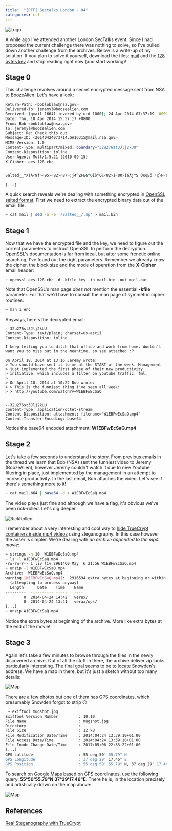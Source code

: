 ```yaml
---
title:  "[CTF] Sectalks London - 04"
categories: ctf 
---
```


![Logo](/assets/images/sectalks4-0.jpg)

A while ago I've attended another London SecTalks event. Since I had proposed the current challenge there was nothing to solve, so I've pulled down another challenge from the archives. Below is a write-up of my solution. If you plan to solve it yourself, download the files: [mail](/files/mail) and the [128 bytes key](/files/key) and stop reading right now (and start working)!

## Stage 0

This challenge revolves around a secret encrypted message sent from NSA to BoozeAlien. Let's have a look:

```bash
Return-Path: <bobloblaw@nsa.gov>                                                      
Delivered-To: jeremyl@boozealien.com
Received: (qmail 16641 invoked by uid 1000); 24 Apr 2014 07:37:19 -0000
Date: Thu, 18 Apr 2014 15:37:17 +0800
From: Bob <bobloblaw@nsa.gov>
To: jeremyl@boozealien.com
Subject: Re: Check this out
Message-ID: <20140424073714.GA16315@mail.nsa.gov>
MIME-Version: 1.0
Content-Type: multipart/mixed; boundary="32u276st3Jlj2kUU"
Content-Disposition: inline
User-Agent: Mutt/1.5.21 (2010-09-15)
X-Cipher: aes-128-cbc


Salted__^X}Á<9f><95><82><87>:j4^ZFE&^OÏò^Q¼<82>Í<80>ÌáÃj^S¯ÓKqEö ³ç}H<86>Ü^?É<8d>lõ<97><93>^^i<÷<89>ÁèU

[...]
```
A quick search reveals we're dealing with something encrypted in [OpenSSL salted format](http://justsolve.archiveteam.org/wiki/OpenSSL_salted_format). First we need to extract the encrypted binary data out of the email file:

```bash
~ cat mail | sed -n -e '/Salted__/,$p' > mail.bin
```

## Stage 1

Now that we have the encrypted file and the key, we need to figure out the correct parameters to instruct OpenSSL to perform the decryption. OpenSSL's documentation is far from ideal, but after some frenetic online searching, I've found out the right parameters. Remember we already know the cipher, the block size and the mode of operation from the **X-Cipher** email header:

```
~ openssl aes-128-cbc -d -kfile key -in mail.bin -out mail.out                          
```

Note that OpenSSL's man page _does not_ mention the essential **-kfile** parameter. For that we'd have to consult the man page of symmetric cipher routines:

```bash
~ man 1 enc
```

Anyways, here's the decrypted email:

```
--32u276st3Jlj2kUU                                                                    
Content-Type: text/plain; charset=us-ascii
Content-Disposition: inline

I keep telling you to ditch that office and work from home. Wouldn't
want you to miss out in the meantime, so see attached :P

On April 18, 2014 at 13:16 Jeremy wrote:
> You should have sent it to me at the START of the week. Management
> just implemented the first phase of their new productivity
> initiative, which includes a filter on youtube traffic. fml.
> 
> On April 18, 2014 at 10:22 Bob wrote:
> > This is the funniest thing I've seen all week!
> > http://youtube.com/watch?v=W1EBFwEcSaQ


--32u276st3Jlj2kUU
Content-Type: application/octet-stream
Content-Disposition: attachment; filename="W1EBFwEcSaQ.mp4"
Content-Transfer-Encoding: base64
```

Notice the base64 encoded attachment: **W1EBFwEcSaQ.mp4**

## Stage 2

Let's take a few seconds to understand the story. From previous emails in the thread we learn that Bob (NSA) sent the funniest video to Jeremy (BoozeAlien), however Jeremy couldn't watch it due to new Youtube filtering in place, just implemented by the management in an attempt to increase productivity. In the last email, Bob attaches the video. Let's see if there's something more to it!

```bash
~ cat mail.b64 | base64 -d > W1EBFwEcSaQ.mp4 
```

The video plays just fine and although we have a flag, it's obvious we've been rick-rolled. Let's dig deeper.

![RickRolled](/assets/images/sectalks4-1.png)

I remember about a very interesting and cool way to [hide TrueCrypt containers inside mp4 videos](https://keyj.emphy.de/real-steganography-with-truecrypt/) using steganography. In this case however the anser is simpler. We're dealing with _an archive appended to the mp4 movie_:

```bash
~ strings -n 10  W1EBFwEcSaQ.mp4 
~ ls -l W1EBFwEcSaQ.mp4 
-rw-rw-r-- 1 liv liv 2961460 May  6 21:56 W1EBFwEcSaQ.mp4
~ unzip -l W1EBFwEcSaQ.mp4 
Archive:  W1EBFwEcSaQ.mp4
warning [W1EBFwEcSaQ.mp4]:  2916594 extra bytes at beginning or within zipfile
  (attempting to process anyway)
  Length      Date    Time    Name
---------  ---------- -----   ----
        0  2014-04-24 14:42   verax/
        0  2014-04-24 13:41   verax/ops/
[...]
~ unzip W1EBFwEcSaQ.mp4
```

Notice the extra bytes at beginning of the archive. More like extra bytes at the end of the movie!

## Stage 3

Again let's take a few minutes to browse through the files in the newly discovered archive. Out of all the stuff in there, the archive deliver.zip looks particularly interesting. The final goal seems to be to locate Snowden's address. We have a map in there, but it's just a sketch without too many details:

![Map](/assets/images/sectalks4-2.jpg)

There are a few photos but one of them has GPS coordinates, which presumably Snowden forgot to strip :confused:

```bash
 ~ exiftool mugshot.jpg
ExifTool Version Number         : 10.10
File Name                       : mugshot.jpg
Directory                       : .
File Size                       : 12 kB
File Modification Date/Time     : 2014:04:24 13:39:10+01:00
File Access Date/Time           : 2014:04:24 13:39:10+01:00
File Inode Change Date/Time     : 2017:05:06 22:33:22+01:00
[...]
GPS Latitude                    : 55 deg 50' 55.79" N
GPS Longitude                   : 37 deg 29' 17.46" E
GPS Position                    : 55 deg 50' 55.79" N, 37 deg 29' 17.46" E
```
To search on Google Maps based on GPS coordinates, use the following query: **55°50'55.79"N 37°29'17.46"E**. There he is, in the location precisely and artistically drawn on the map above:

![Map](/assets/images/sectalks4-3.png)

## References

[Real Steganography with TrueCrypt](https://keyj.emphy.de/real-steganography-with-truecrypt/)
